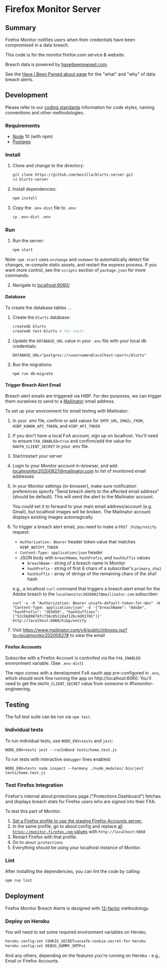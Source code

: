 # Firefox Monitor Server

## Summary

Firefox Monitor notifies users when their credentials have been compromised in a data breach.

This code is for the monitor.firefox.com service & website.

Breach data is powered by [haveibeenpwned.com](https://haveibeenpwned.com/).

See the [Have I Been Pwned about page](https://haveibeenpwned.com/About) for
the "what" and "why" of data breach alerts.

## Development

Please refer to our [coding standards](docs/coding-standards.md) information for code styles, naming conventions and other methodologies.  
### Requirements

* [Node](https://nodejs.org/) 10 (with npm)
* [Postgres](https://www.postgresql.org/)

### Install

1. Clone and change to the directory:

    ```sh
    git clone https://github.com/mozilla/blurts-server.git
    cd blurts-server
    ```

2. Install dependencies:

    ```sh
    npm install
    ```

3. Copy the `.env-dist` file to `.env`:

    ```sh
    cp .env-dist .env
    ```

### Run

1. Run the server:

    ```sh
    npm start
    ```

Note: `npm start` uses `onchange` and `nodemon` to automatically detect file
changes, re-compile static assets, and restart the express process. If you want
more control, see the `scripts` section of `package.json` for more commands.

2. Navigate to [localhost:6060/](http://localhost:6060/)

#### Database

To create the database tables ...

1. Create the `blurts` database:

   ```sh
   createdb blurts
   createdb test-blurts # for tests
   ```

2. Update the `DATABASE_URL` value in your `.env` file with your local db
   credentials:

   ```
   DATABASE_URL="postgres://<username>@localhost:<port>/blurts"
   ```

3. Run the migrations:

   ```
   npm run db:migrate
   ```

#### Trigger Breach Alert Email
Breach alert emails are triggered via HIBP. For dev purposes, we can trigger them ourselves to send to a [Mailinator](https://www.mailinator.com) email address.

To set up your environment for email testing with Mailinator:
1. In your .env file, confirm or add values for `SMTP_URL`, `EMAIL_FROM`, `HIBP_KANON_API_TOKEN`, and `HIBP_API_TOKEN`

2. If you don't have a local FxA account, sign up on localhost.  You'll need to ensure `FXA_ENABLED=true` and confirm/add the value for `OAUTH_CLIENT_SECRET` in your .env file.

3. Start/restart your server

4. Login to your Monitor account in-browser, and add localmonitor20200827@mailinator.com to list of monitored email addresses

5. In your Monitor settings (in-browser), make sure notification preferences specify "Send breach alerts to the affected email address" (should be default).  This will send the alert to the Mailinator account.

   You *could* set it to forward to your main email address/account (e.g. Gmail), but localhost images will be broken.  The Mailinator account displays existing images automagically.

6. To trigger a breach alert email, you need to make a `POST /hibp/notify` request:
   * `Authorization: Bearer` header token value that matches `HIBP_NOTIFY_TOKEN`
   * `Content-Type: application/json` header
   * JSON body with `breachName`, `hashPrefix`, and `hashSuffix` values
      * `breachName` - string of a breach name in Monitor
      * `hashPrefix` - string of first 6 chars of a subscriber's `primary_sha1`
      * `hashSuffix` - array of strings of the remaining chars of the sha1 hash

   e.g., a localhost `curl` command that triggers a breach alert email for the Adobe breach to the `localmonitor20200827@mailinator.com` subscriber:

   ```
   curl -v -H "Authorization: Bearer unsafe-default-token-for-dev" -H "Content-Type: application/json" -d '{"breachName": "Adobe", "hashPrefix": "365050", "hashSuffixes": ["53cbb89874fc738c0512daf12bc4d91765"]}' http://localhost:6060/hibp/notify
   ```

7. Visit https://www.mailinator.com/v4/public/inboxes.jsp?to=localmonitor20200827# to view the email



#### Firefox Accounts

Subscribe with a Firefox Account is controlled via the `FXA_ENABLED`
environment variable. (See `.env-dist`)

The repo comes with a development FxA oauth app pre-configured in `.env`, which
should work fine running the app on http://localhost:6060. You'll need to get
the `OAUTH_CLIENT_SECRET` value from someone in #fxmonitor-engineering.

## Testing

The full test suite can be run via `npm test`.

### Individual tests

To run individual tests, use `NODE_ENV=tests` and `jest`:

```
NODE_ENV=tests jest --runInBand tests/home.test.js
```

To run tests with interactive `debugger` lines enabled:

```
NODE_ENV=tests node inspect --harmony ./node_modules/.bin/jest tests/home.test.js
```

### Test Firefox Integration

Firefox's internal about:protections page ("Protections Dashboard") fetches and
displays breach stats for Firefox users who are signed into their FXA.

To test this part of Monitor:

1. [Set a Firefox profile to use the staging Firefox Accounts
   server.](https://mozilla.github.io/ecosystem-platform/docs/process/using-the-staging-environment#working-with-staging-firefox-accounts)
2. In the same profile, go to about:config and replace [all
   `https://monitor.firefox.com`
   values](https://searchfox.org/mozilla-central/search?q=monitor.firefox.com&path=browser/app/profile/firefox.js) with `http://localhost:6060`
3. Restart Firefox with that profile.
4. Go to `about:protections`
5. Everything should be using your localhost instance of Monitor.

### Lint

After installing the dependencies, you can lint the code by calling:

```sh
npm run lint
```

## Deployment

Firefox Monitor Breach Alerts is designed with [12-factor](https://12factor.net/) methodology.

### Deploy on Heroku

You will need to set some required environment variables on Heroku.

```sh
heroku config:set COOKIE_SECRET=unsafe-cookie-secret-for-heroku
heroku config:set DEBUG_DUMMY_SMTP=1
```

And any others, depending on the features you're running on Heroku - e.g.,
Email or Firefox Accounts.
